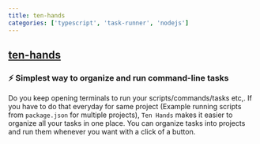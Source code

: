 ```yaml
---
title: ten-hands
categories: ['typescript', 'task-runner', 'nodejs']
---
```

## [ten-hands](https://github.com/saisandeepvaddi/ten-hands)

### ⚡ Simplest way to organize and run command-line tasks


Do you keep opening terminals to run your scripts/commands/tasks etc,. If you have to do that everyday for same project (Example running scripts from `package.json` for multiple projects), `Ten Hands` makes it easier to organize all your tasks in one place.
You can organize tasks into projects and run them whenever you want with a click of a button.
